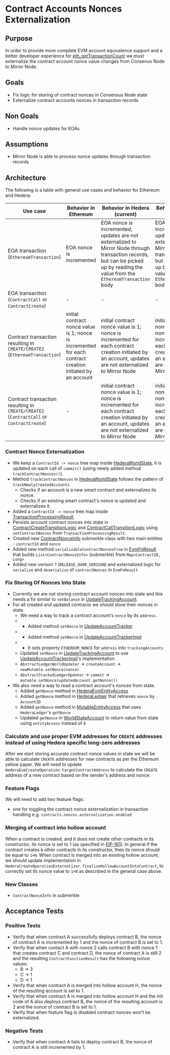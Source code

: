 # Contract Accounts Nonces Externalization

## Purpose

In order to provide more complete EVM account equivalence support and a better developer experience for [eth_getTransactionCount](https://ethereum.org/en/developers/docs/apis/json-rpc/#eth_gettransactioncount) we must externalize the contract account nonce value changes from Consenus Node to Mirror Node.

## Goals

- Fix logic for storing of contract nonces in Consensus Node state
- Externalize contract accounts nonces in transaction records

## Non Goals

- Handle nonce updates for EOAs

## Assumptions

- Mirror Node is able to process nonce updates through transaction records

## Architecture

The following is a table with general use cases and behavior for Ethereum and Hedera:

|                                        Use case                                         |                                            Behavior in Ethereum                                            |                                                                           Behavior in Hedera (current)                                                                           |                                                                           Behavior in Hedera (desired)                                                                           |
|-----------------------------------------------------------------------------------------|------------------------------------------------------------------------------------------------------------|----------------------------------------------------------------------------------------------------------------------------------------------------------------------------------|----------------------------------------------------------------------------------------------------------------------------------------------------------------------------------|
| EOA transaction (`EthereumTransaction`)                                                 | EOA nonce is incremented                                                                                   | EOA nonce is incremented, updates are not externalized to Mirror Node through transaction records, but can be picked up by reading the value from the `EthereumTransaction` body | EOA nonce is incremented, updates are not externalized to Mirror Node through transaction records, but can be picked up by reading the value from the `EthereumTransaction` body |
| EOA transaction (`ContractCall` or `ContractCreate`)                                    | -                                                                                                          | -                                                                                                                                                                                | -                                                                                                                                                                                |
| Contract transaction resulting in `CREATE/CREATE2` (`EthereumTransaction`)              | initial contract nonce value is 1; nonce is incremented for each contract creation initiated by an account | initial contract nonce value is 1; nonce is incremented for each contract creation initiated by an account, updates are not externalized to Mirror Node                          | initial contract nonce value is 1; nonce is incremented for each contract creation initiated by an account, updates are externalized to Mirror Node                              |
| Contract transaction resulting in `CREATE/CREATE2` (`ContractCall` or `ContractCreate`) | -                                                                                                          | initial contract nonce value is 1; nonce is incremented for each contract creation initiated by an account, updates are not externalized to Mirror Node                          | initial contract nonce value is 1; nonce is incremented for each contract creation initiated by an account, updates are externalized to Mirror Node                              |

### Contract Nonce Externalization

- We keep a `ContractId -> nonce` tree map inside [HederaWorldState](https://github.com/hashgraph/hedera-services/blob/main/hedera-node/hedera-mono-service/src/main/java/com/hedera/node/app/service/mono/store/contracts/HederaWorldState.java#L79), it is updated on each call of `commit()` (using newly added method `trackContractNonces()`).
- Method `trackContractNonces` in [HederaWorldState](https://github.com/hashgraph/hedera-services/blob/main/hedera-node/hedera-mono-service/src/main/java/com/hedera/node/app/service/mono/store/contracts/HederaWorldState.java#L393) follows the pattern of `trackNewlyCreatedAccounts`.
  - Checks if an account is a new smart contract and externalizes its nonce.
  - Checks if an existing smart contract's nonce is updated and externalizes it.
- Added a `ContractId -> nonce` tree map inside [TransactionProcessingResult](https://github.com/hashgraph/hedera-services/blob/main/hedera-node/hedera-mono-service/src/main/java/com/hedera/node/app/service/mono/contracts/execution/TransactionProcessingResult.java#L45).
- Persists account contract nonces into state in [ContractCreateTransitionLogic](https://github.com/hashgraph/hedera-services/blob/main/hedera-node/hedera-mono-service/src/main/java/com/hedera/node/app/service/mono/txns/contract/ContractCreateTransitionLogic.java#L209) and [ContractCallTransitionLogic](https://github.com/hashgraph/hedera-services/blob/main/hedera-node/hedera-mono-service/src/main/java/com/hedera/node/app/service/mono/txns/contract/ContractCallTransitionLogic.java#L148) using `setContractNonces` from `TransactionProcessingResult`.
- Created new [ContractNonceInfo](https://github.com/hashgraph/hedera-services/blob/main/hedera-node/hedera-mono-service/src/main/java/com/hedera/node/app/service/mono/state/submerkle/ContractNonceInfo.java) submerkle class with two main entities - `contractId` and `nonce`
- Added new method `serializableContractNoncesFrom` in [EvmFnResult](https://github.com/hashgraph/hedera-services/blob/96a85f0e08f82582bbf25328d14ca90fc630c5ef/hedera-node/hedera-mono-service/src/main/java/com/hedera/node/app/service/mono/state/submerkle/EvmFnResult.java) that builds `List<ContractNonceInfo>` (submerkle) from `Map<ContractID, Long>`
- Added new verison `7` (`RELEASE_0400_VERSION`) and externalized logic for `serialize` and `deserialize` of `contractNonces` in `EvmFnResult`

### Fix Storing Of Nonces Into State

- Currently we are not storing contract account nonces into state and this needs a fix similar to `setBalance` in [UpdateTrackingAccount](https://github.com/hashgraph/hedera-services/blob/96a85f0e08f82582bbf25328d14ca90fc630c5ef/hedera-node/hedera-evm/src/main/java/com/hedera/node/app/service/evm/store/models/UpdateTrackingAccount.java).
- For all created and updated contracts we should store their nonces in state.
  - We need a way to track a contract account's `nonce` by its `address`.
  - - Added method `setNonce` in [UpdateAccountTracker](https://github.com/hashgraph/hedera-services/blob/96a85f0e08f82582bbf25328d14ca90fc630c5ef/hedera-node/hedera-evm/src/main/java/com/hedera/node/app/service/evm/store/UpdateAccountTracker.java)
  - - Added method `setNonce` in [UpdateAccountTrackerImpl](https://github.com/hashgraph/hedera-services/blob/96a85f0e08f82582bbf25328d14ca90fc630c5ef/hedera-node/hedera-mono-service/src/main/java/com/hedera/node/app/service/mono/store/UpdateAccountTrackerImpl.java)
  - - It sets property `ETHEREUM_NONCE` for `address` into `trackingAccounts`
  - Updated `setNonce` in [UpdateTrackingAccount](https://github.com/hashgraph/hedera-services/blob/96a85f0e08f82582bbf25328d14ca90fc630c5ef/hedera-node/hedera-evm/src/main/java/com/hedera/node/app/service/evm/store/models/UpdateTrackingAccount.java#L142) to use [UpdateAccountTrackerImpl](https://github.com/hashgraph/hedera-services/blob/96a85f0e08f82582bbf25328d14ca90fc630c5ef/hedera-node/hedera-mono-service/src/main/java/com/hedera/node/app/service/mono/store/UpdateAccountTrackerImpl.java#L51)'s implementation
  - `AbstractLedgerWorldUpdater` -> `createAccount` -> `newMutable.setNonce(nonce)`
  - `AbstractStackedLedgerUpdater` -> `commit` -> `mutable.setNonce(updatedAccount.getNonce())`
- We also need a way to read a contract account's nonces from state.
  - Added `getNonce` method in [HederaEvmEntityAccess](https://github.com/hashgraph/hedera-services/blob/96a85f0e08f82582bbf25328d14ca90fc630c5ef/hedera-node/hedera-evm/src/main/java/com/hedera/node/app/service/evm/store/contracts/HederaEvmEntityAccess.java#L29)
  - Added `getNonce` method in [HederaLedger](https://github.com/hashgraph/hedera-services/blob/96a85f0e08f82582bbf25328d14ca90fc630c5ef/hedera-node/hedera-mono-service/src/main/java/com/hedera/node/app/service/mono/ledger/HederaLedger.java#L230) that retrieves `nonce` by `AccountID`
  - Added `getNonce` method in [MutableEntityAccess](https://github.com/hashgraph/hedera-services/blob/96a85f0e08f82582bbf25328d14ca90fc630c5ef/hedera-node/hedera-mono-service/src/main/java/com/hedera/node/app/service/mono/store/contracts/MutableEntityAccess.java#L103) that uses `HederaLedger`'s `getNonce`
  - Updated `getNonce` in [WorldStateAccount](https://github.com/hashgraph/hedera-services/blob/96a85f0e08f82582bbf25328d14ca90fc630c5ef/hedera-node/hedera-evm/src/main/java/com/hedera/node/app/service/evm/store/contracts/WorldStateAccount.java#L61) to return value from state using `entityAccess` instead of `0`

### Calculate and use proper EVM addresses for `CREATE` addresses instead of using Hedera specific long-zero addresses

After we start storing accurate contract nonce values in state we will be able to calculate `CREATE` addresses for new contracts as per the Ethereum yellow paper.
We will need to update `HederaEvmCreateOperation.targetContractAddress` to calculate the `CREATE` address of a new contract based on the sender's address and nonce.

### Feature Flags

We will need to add two feature flags:
- one for toggling the contract nonce externalization in transaction handling e.g. `contracts.nonces.externalization.enabled`

### Merging of contract into hollow account

When a contract is created, and it does not create other contracts in its constructor, its nonce is set to 1 (as specified in [EIP-161](https://github.com/ethereum/EIPs/blob/master/EIPS/eip-161.md)).
In general if the contract creates `N` other contracts in its constructor, then its nonce should be equal to `1+N`.
When contract is merged into an existing hollow account, we should update implementation in `HederaCreateOperationExternalizer.finalizeHollowAccountIntoContract`, to correctly set its nonce value to `1+N` as described in the general case above.

### New Classes

- `ContractNonceInfo` in submerkle

## Acceptance Tests

### Positive Tests

* Verify that when contract A successfully deploys contract B, the nonce of contract A is incremented by 1 and the nonce of contract B is set to 1.
* Verify that when contact A with nonce 2 calls contract B with nonce 1 that creates contract C and contract D, the nonce of contract A is still 2 and the resulting `ContractFunctionResult` has the following nonce values:
  * B -> 3
  * C -> 1
  * D -> 1
* Verify that when contract A is merged into hollow account H, the nonce of the resulting account is set to 1.
* Verify that when contract A is merged into hollow account H and the init code of A also deploys contract B, the nonce of the resulting account is 2 and the nonce of contract B is set to 1.
* Verify that when feature flag is disabled contract nonces won't be externalized.

### Negative Tests

* Verify that when contract A fails to deploy contract B, the nonce of contract A is still incremented by 1.
